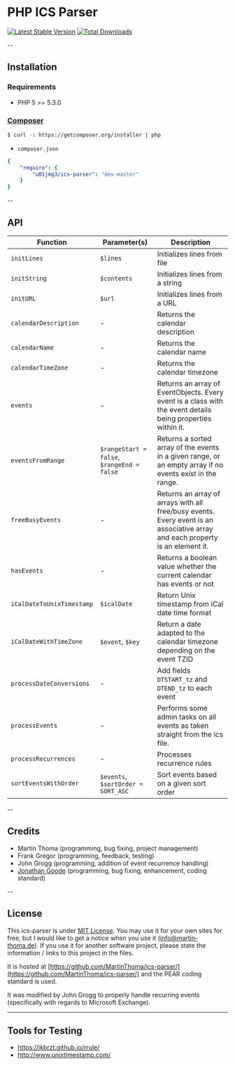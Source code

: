 # PHP ICS Parser

[![Latest Stable Version](https://poser.pugx.org/u01jmg3/ics-parser/v/stable.png)](https://packagist.org/packages/u01jmg3/ics-parser)
[![Total Downloads](https://poser.pugx.org/u01jmg3/ics-parser/downloads.png)](https://packagist.org/packages/u01jmg3/ics-parser)

--

## Installation

### Requirements
  - PHP 5 >= 5.3.0

### [Composer](http://getcomposer.org)

```bash
$ curl -s https://getcomposer.org/installer | php
```

- `composer.json`

```yaml
{
    "require": {
        "u01jmg3/ics-parser": "dev-master"
    }
}
```

--

## API

|Function                 |Parameter(s)                              |Description                                                                                                                  |
|-------------------------|------------------------------------------|-----------------------------------------------------------------------------------------------------------------------------|
|`initLines`              |`$lines`                                  |Initializes lines from file                                                                                                  |
|`initString`             |`$contents`                               |Initializes lines from a string                                                                                              |
|`initURL`                |`$url`                                    |Initializes lines from a URL                                                                                                 |
|`calendarDescription`    |-                                         |Returns the calendar description                                                                                             |
|`calendarName`           |-                                         |Returns the calendar name                                                                                                    |
|`calendarTimeZone`       |-                                         |Returns the calendar timezone                                                                                                |
|`events`                 |-                                         |Returns an array of EventObjects. Every event is a class with the event details being properties within it.                  |
|`eventsFromRange`        |`$rangeStart = false`, `$rangeEnd = false`|Returns a sorted array of the events in a given range, or an empty array if no events exist in the range.                    |
|`freeBusyEvents`         |-                                         |Returns an array of arrays with all free/busy events. Every event is an associative array and each property is an element it.|
|`hasEvents`              |-                                         |Returns a boolean value whether the current calendar has events or not                                                       |
|`iCalDateToUnixTimestamp`|`$icalDate`                               |Return Unix timestamp from iCal date time format                                                                             |
|`iCalDateWithTimeZone`   |`$event`, `$key`                          |Return a date adapted to the calendar timezone depending on the event TZID                                                   |
|`processDateConversions` |-                                         |Add fields `DTSTART_tz` and `DTEND_tz` to each event                                                                         |
|`processEvents`          |-                                         |Performs some admin tasks on all events as taken straight from the ics file.                                                 |
|`processRecurrences`     |-                                         |Processes recurrence rules                                                                                                   |
|`sortEventsWithOrder`    |`$events`, `$sortOrder = SORT_ASC`        |Sort events based on a given sort order                                                                                      |

--

## Credits
  - Martin Thoma (programming, bug fixing, project management)
  - Frank Gregor (programming, feedback, testing)
  - John Grogg (programming, addition of event recurrence handling)
  - [Jonathan Goode](https://github.com/u01jmg3) (programming, bug fixing, enhancement, coding standard)

--

## License

This ics-parser is under [MIT License](http://opensource.org/licenses/MIT). You may use it for your own sites for free, but I would like to get a notice when you use it (info@martin-thoma.de). If you use it for another software project, please state the information / links to this project in the files.

It is hosted at [https://github.com/MartinThoma/ics-parser/](https://github.com/MartinThoma/ics-parser/) and the PEAR coding standard is used.

It was modified by John Grogg to properly handle recurring events (specifically with regards to Microsoft Exchange).

---

## Tools for Testing

- https://jkbrzt.github.io/rrule/
- http://www.unixtimestamp.com/